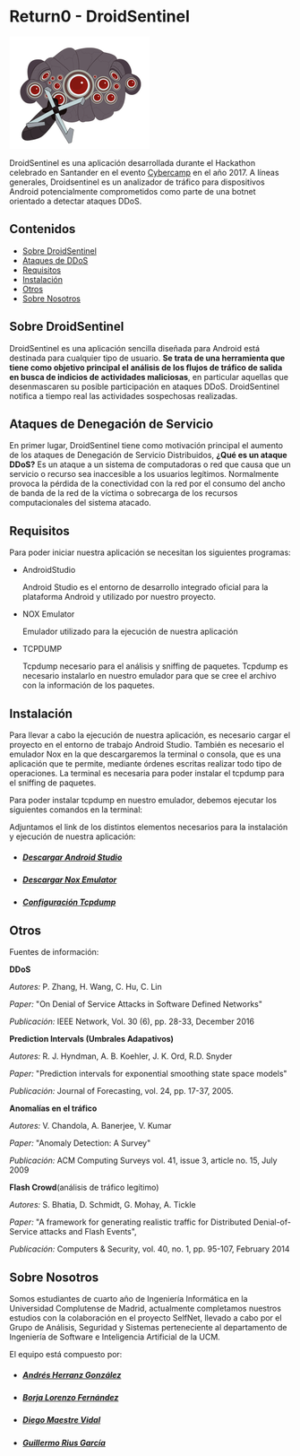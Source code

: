 

# Return0 - DroidSentinel

![DroidSentinel Logo](/DroidSentinel_Logo.png)

DroidSentinel es una aplicación desarrollada durante el Hackathon celebrado en Santander en el evento [Cybercamp](https://cybercamp.es/competiciones/hackathon) en el año 2017. A líneas generales, Droidsentinel es un analizador de tráfico para dispositivos Android potencialmente comprometidos como parte de una botnet orientado a detectar ataques DDoS.

## Contenidos

- [Sobre DroidSentinel](#sobre-droidsentinel)
- [Ataques de DDoS](#ataques-de-denegación-de-servicio)
- [Requisitos](#requisitos)
- [Instalación](#requisitos)
- [Otros](#otros)
- [Sobre Nosotros](#sobre-nosotros)



##  Sobre DroidSentinel

DroidSentinel es una aplicación sencilla diseñada para Android está destinada para cualquier tipo de usuario. **Se trata de una herramienta que tiene como objetivo principal el análisis de los flujos de tráfico de salida en busca de indicios de actividades maliciosas**, en particular aquellas que desenmascaren su posible participación en ataques DDoS. DroidSentinel notifica a tiempo real las actividades sospechosas realizadas.  

##  Ataques de Denegación de Servicio

En primer lugar, DroidSentinel tiene como motivación principal el aumento de los ataques de Denegación de Servicio Distribuidos, **¿Qué es un ataque DDoS?** Es un ataque a un sistema de computadoras o red que causa que un servicio o recurso sea inaccesible a los usuarios legítimos. Normalmente provoca la pérdida de la conectividad con la red por el consumo del ancho de banda de la red de la víctima o sobrecarga de los recursos computacionales del sistema atacado. 

## Requisitos
Para poder iniciar nuestra aplicación se necesitan los siguientes programas:

* AndroidStudio 

  Android Studio es el entorno de desarrollo integrado oficial para la plataforma Android y utilizado por nuestro proyecto.

* NOX Emulator 

  Emulador utilizado para la ejecución de nuestra aplicación

* TCPDUMP 

  Tcpdump necesario para el análisis y sniffing de paquetes. Tcpdump es necesario instalarlo en nuestro emulador para que se cree el       archivo con la información de los paquetes.

## Instalación

Para llevar a cabo la ejecución de nuestra aplicación, es necesario cargar el proyecto en el entorno de trabajo Android Studio.
También es necesario el emulador Nox en la que descargaremos la terminal o consola, que es una aplicación que te permite, mediante órdenes escritas realizar todo tipo de operaciones.
La terminal es necesaria para poder instalar el tcpdump para el sniffing de paquetes.

Para poder instalar tcpdump en nuestro emulador, debemos ejecutar los siguientes comandos en la terminal:
 
 Adjuntamos el link de los distintos elementos necesarios para la instalación y ejecución de nuestra aplicación:
 
 * ##### [Descargar Android Studio](https://developer.android.com/studio/index.html?hl=es-419) #####
 * ##### [Descargar Nox Emulator](https://es.bignox.com/) #####
 * ##### [Configuración Tcpdump](https://josetrochecoder.wordpress.com/2013/11/04/installing-tcpdump-for-android/) #####
 

## Otros

Fuentes de información:

**DDoS**

  *Autores:* P. Zhang, H. Wang, C. Hu, C. Lin

  *Paper:* "On Denial of Service Attacks in Software Defined Networks"

  *Publicación:* IEEE Network, Vol. 30 (6), pp. 28-33, December 2016

**Prediction Intervals (Umbrales Adapativos)**

  *Autores:* R. J. Hyndman, A. B. Koehler, J. K. Ord, R.D. Snyder

  *Paper:* "Prediction intervals for exponential smoothing state space models"

  *Publicación:* Journal of Forecasting, vol. 24, pp. 17-37, 2005.

**Anomalías en el tráfico**

  *Autores:* V. Chandola, A. Banerjee, V. Kumar

  *Paper:* "Anomaly Detection: A Survey"

  *Publicación:* ACM Computing Surveys vol. 41, issue 3, article no. 15, July 2009

**Flash Crowd**(análisis de tráfico legítimo)

  *Autores:* S. Bhatia, D. Schmidt, G. Mohay, A. Tickle

  *Paper:* "A framework for generating realistic traffic for Distributed Denial-of-Service attacks and Flash Events",

  *Publicación:* Computers & Security, vol. 40, no. 1, pp. 95-107, February 2014

##  Sobre Nosotros

Somos estudiantes de cuarto año de Ingeniería Informática en la Universidad Complutense de Madrid, actualmente completamos nuestros estudios con la colaboración en el proyecto SelfNet, llevado a cabo por el Grupo de Análisis, Seguridad y Sistemas perteneciente al departamento de Ingeniería de Software e Inteligencia Artificial de la UCM.

El equipo está compuesto por:  

* ##### [Andrés Herranz González](https://github.com/AndresHG) #####
* ##### [Borja Lorenzo Fernández](https://github.com/borjalor) #####
* ##### [Diego Maestre Vidal](https://github.com/voar) #####
* ##### [Guillermo Rius García](https://github.com/GuilleRius) #####

 
 
